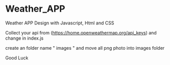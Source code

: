 # Weather_APP
Weather APP  Design with Javascript, Html and CSS

Collect your api from (https://home.openweathermap.org/api_keys) and change in index.js

create an folder name " images " and move all png photo  into images folder

Good Luck
